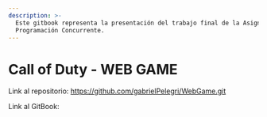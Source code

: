 ```yaml
---
description: >-
  Este gitbook representa la presentación del trabajo final de la Asignatura de
  Programación Concurrente.
---
```


# Call of Duty - WEB GAME

Link al repositorio: https://github.com/gabrielPelegri/WebGame.git

Link al GitBook:&#x20;
